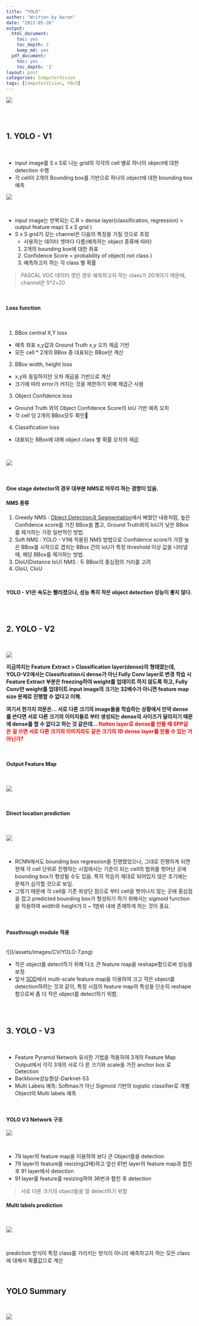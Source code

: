 ```yaml
---
title: "YOLO"
author: "Written by Aaron"
date: "2022-05-26"
output:
  html_document:
    toc: yes
    toc_depth: 2
    keep_md: yes
  pdf_document:
    toc: yes
    toc_depth: '2'
layout: post
categories: ComputerVision
tags: [ComputerVision, YOLO]
---
```



![](/assets/images/CV/YOLO-3.png)

<br><br>

## 1. YOLO - V1

<br>

- input image를 S x S로 나눈 grid의 각각의 cell 별로 하나의 object에 대한 detection 수행
- 각 cell이 2개의 Bounding box를 기반으로 하나의 object에 대한 bounding box 예측

![](/assets/images/CV/YOLO-1.png)

<br>

- input image는 반복되는 C.R > dense layer(classification, regression) > output feature map( S x S grid )
- S x S grid가 갖는 channel은 다음의 특징을 가질 것으로 추정
  - 사용하는 데이터 셋마다 다름(예측하는 object 종류에 따라)
  1. 2개의 bounding box에 대한 좌표
  2. Confidence Score = probability of object( not class )
  3. 예측하고자 하는 각 class 별 확률

> PASCAL VOC 데이터 셋인 경우 예측하고자 하는 class가 20개이기 때문에, channel은 5*2+20

<br>

#### Loss function

<br>

1. BBox central X,Y loss

- 예측 좌표 x,y값과 Ground Truth x,y 오차 제곱 기반
- 모든 cell * 2개의 BBox 중 대표되는 BBox만 계산

2. BBox width, height loss

- x,y와 동일하지만 오차 제곱을 기반으로 계산
- 크기에 따라 error가 커지는 것을 제한하기 위해 제곱근 사용

3. Object Confidence loss

- Ground Truth 와의 Object Confidence Score의 IoU 기반 예측 오차
- 각 cell 당 2개의 BBox모두 확인

4. Classification loss

- 대표되는 BBox에 대해 object class 별 확률 오차의 제곱

<br>

![](/assets/images/CV/YOLO-2.png)

<br>

#### One stage detector의 경우 대부분 NMS로 마무리 하는 경향이 있음.
#### NMS 종류

1. Greedy NMS : [Object Detection과 Segmentation](https://innerpyg.github.io/computervision/2022/04/30/Chapter1.html)에서 배웠던 내용처럼, 높은 Confidence score를 가진 BBox을 뽑고, Ground Truth와의 IoU가 낮은 BBox를 제거하는 가장 일반적인 방법.
2. Soft NMS : YOLO - V1에 적용된 NMS 방법으로 Confidence score가 가장 높은 BBox를 시작으로 겹치는 BBox 간의 IoU가 특정 threshold 이상 값을 나타낼 때, 해당 BBox를 제거하는 방법.
3. DIoU(Distance IoU) NMS : 두 BBox의 중심점의 거리를 고려
4. GIoU, CIoU

<br>

**YOLO - V1은 속도는 빨라졌으나, 성능 특히 작은 object detection 성능이 좋지 않다.**

<br><br>

## 2. YOLO - V2

<br>

![](/assets/images/CV/YOLO-4.png)

**지금까지는 Feature Extract > Classification layer(dense)의 형태였는데, YOLO-V2에서는 Classification시 dense가 아닌 Fully Conv layer로 변경**
**학습 시 Feature Extract 부분은 freezing하여 weight를 업데이트 하지 않도록 하고, Fully Conv만 weight를 업데이트**
**input image의 크기는 32배수가 아니면 feature map size 문제로 진행할 수 없다고 이해.**

**여기서 한가지 의문은... 서로 다른 크기의 image들을 학습하는 상황에서 만약 dense를 쓴다면 서로 다른 크기의 이미지들로 부터 생성되는 dense의 사이즈가 달라지기 때문에 dense를 할 수 없다고 하는 것 같은데... <span style="color:red"> flatten layer로 dense를 만들 때 SPP같은 걸 쓰면 서로 다른 크기의 이미지라도 같은 크기의 1D dense layer를 만들 수 있는 거 아닌가?</span>**

<br>

#### Output Feature Map

<br>

![](/assets/images/CV/YOLO-5.png)

<br>

#### Direct location prediction

<br>

![](/assets/images/CV/YOLO-6.png)

<br>

- RCNN에서도 bounding box regression을 진행했었으나, 그대로 진행하게 되면 현재 각 cell 단위로 진행하는 시점에서는 기준이 되는 cell의 범위를 벗어난 곳에 bounding box가 형성될 수도 있음. 특히 학습이 제대로 되어있지 않은 초기에는 문제가 심각할 것으로 보임.
- 그렇기 때문에 각 cell을 기준 좌상단 점으로 부터 cell을 벗어나지 않는 곳에 중심점을 잡고 predicted bounding box가 형성되기 하기 위해서는 sigmoid function을 적용하여 width와 height가 0 ~ 1범위 내에 존재하게 하는 것이 중요.

<br>

#### Passthrough module 적용

<br>
![](/assets/images/CV/YOLO-7.png)

- 작은 object를 detect하기 위해 다소 큰 feature map을 reshape함으로써 성능을 보정
- 앞서 [SDD](https://innerpyg.github.io/computervision/2022/05/19/Chapter3.html)에서 multi-scale feature map을 이용하여 크고 작은 object를 detection하려는 것과 같이, 특정 시점의 feature map의 특성을 단순히 reshape함으로써 좀 더 작은 object를 detect하기 위함.

<br><br>

## 3. YOLO - V3

<br>

- Feature Pyramid Network 유사한 기법을 적용하여 3개의 Feature Map Output에서 각각 3개의 서로 다 른 크기와 scale을 가진 anchor box 로 Detection
- Backbone성능향상-Darknet-53
- Multi Labels 예측: Softmax가 아닌 Sigmoid 기반의 logistic classifier로 개별 Object의 Multi labels 예측

<br>

#### YOLO V3 Network 구조

![](/assets/images/CV/YOLO-8.png)

<br>

- 79 layer의 feature map을 이용하여 보다 큰 Object들을 detection
- 79 layer의 feature를 resizing(2배)하고 앞선 61번 layer의 feature map과 합친 후 91 layer에서 detection
- 91 layer를 feature를 resizing하여 36번과 합친 후 detection

> 서로 다른 크기의 object들을 잘 detect하기 위함

#### Multi labels prediction

<br>

![](/assets/images/CV/YOLO-10.png)

<br>

prediction 방식이 특정 class를 가리키는 방식이 아니라 예측하고자 하는 모든 class에 대해서 확률값으로 계산

<br>

## YOLO Summary

<br>

![](/assets/images/CV/YOLO-9.png)
